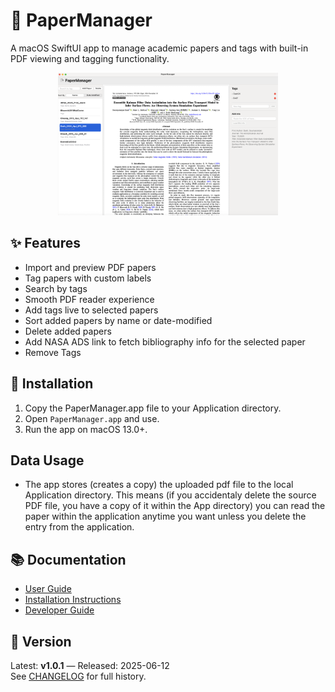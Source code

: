 # 📄 PaperManager

A macOS SwiftUI app to manage academic papers and tags with built-in PDF viewing and tagging functionality.

<div align="center">
<img src="Docs/PreView_PaperManager.png" width="70%" alt="Preview">
</div>

## ✨ Features

- Import and preview PDF papers
- Tag papers with custom labels
- Search by tags
- Smooth PDF reader experience
- Add tags live to selected papers
- Sort added papers by name or date-modified
- Delete added papers
- Add NASA ADS link to fetch bibliography info for the selected paper
- Remove Tags

## 🚀 Installation

1. Copy the PaperManager.app file to your Application directory.
2. Open `PaperManager.app` and use.
3. Run the app on macOS 13.0+.

## Data Usage

- The app stores (creates a copy) the uploaded pdf file to the local Application directory.
  This means (if you accidentaly delete the source PDF file, you have a copy of it within the App directory) you can read the paper within the application anytime you want unless you delete the entry from the application.

## 📚 Documentation

- [User Guide](Docs/user_guide.md)
- [Installation Instructions](Docs/installation.md)
- [Developer Guide](Docs/developer_guide.md)

## 🧩 Version

Latest: **v1.0.1** — Released: 2025-06-12  
See [CHANGELOG](CHANGELOG.md) for full history.
